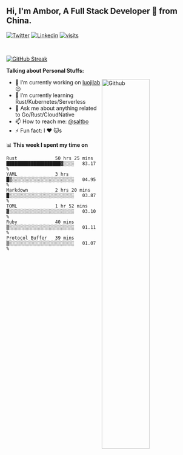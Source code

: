 ## Hi, I'm Ambor, A Full Stack Developer 🚀 from China.

[![Twitter](https://img.shields.io/badge/-saltbo-1ca0f1?style=flat&logo=twitter&logoColor=white)](https://twitter.com/rdsaltbo)
[![Linkedin](https://img.shields.io/badge/-saltbo-blue?style=flat&logo=Linkedin&logoColor=white)](https://www.linkedin.com/in/saltbo/)
[![visits](https://visitor.vercel.app/page/saltbo?color=light-green)](https://github.com/saltbo/)

&nbsp;  

[![GitHub Streak](http://github-readme-streak-stats.herokuapp.com?user=saltbo&hide_border=true&date_format=M%20j%5B%2C%20Y%5D)](https://git.io/streak-stats)

**Talking about Personal Stuffs:**
<!-- Any image aligned to the right. Beware the width  -->
<img width="50%" align="right" alt="Github" src="https://raw.githubusercontent.com/saltbo/saltbo/master/images/git-header.svg" />

- 🔭 I’m currently working on [luojilab](https://github.com/luojilab) :wink:
- 🌱 I’m currently learning Rust/Kubernetes/Serverless
- 💬 Ask me about anything related to Go/Rust/CloudNative
- 📫 How to reach me: [@saltbo](https://twitter.com/rdsaltbo)
- ⚡ Fun fact: I :heart: :cat:s


📊 **This week I spent my time on**
<!--START_SECTION:waka-->

```text
Rust              50 hrs 25 mins  ████████████████████▓░░░░   83.17 %
YAML              3 hrs           █▒░░░░░░░░░░░░░░░░░░░░░░░   04.95 %
Markdown          2 hrs 20 mins   █░░░░░░░░░░░░░░░░░░░░░░░░   03.87 %
TOML              1 hr 52 mins    ▓░░░░░░░░░░░░░░░░░░░░░░░░   03.10 %
Ruby              40 mins         ▒░░░░░░░░░░░░░░░░░░░░░░░░   01.11 %
Protocol Buffer   39 mins         ▒░░░░░░░░░░░░░░░░░░░░░░░░   01.07 %
```

<!--END_SECTION:waka-->
